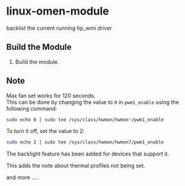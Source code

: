 # linux-omen-module

backlist the current running hp_wmi driver

## Build the Module

1. Build the module.

## Note

Max fan set works for 120 seconds.  
This can be done by changing the value to `0` in `pwm1_enable` using the following command:

```bash
sudo echo 0 | sudo tee /sys/class/hwmon/hwmon*/pwm1_enable
```
To turn it off, set the value to 2:

```bash
sudo echo 2 | sudo tee /sys/class/hwmon/hwmon7/pwm1_enable
```

The backlight feature has been added for devices that support it.

This adds the note about thermal profiles not being set.

and more .....